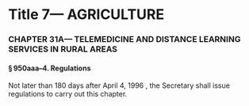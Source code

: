 
# Title 7— AGRICULTURE
### CHAPTER 31A— TELEMEDICINE AND DISTANCE LEARNING SERVICES IN RURAL AREAS
#### § 950aaa–4. Regulations

Not later than 180 days after April 4, 1996 , the Secretary shall issue regulations to carry out this chapter.
